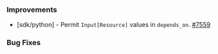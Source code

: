 ### Improvements

- [sdk/python] - Permit `Input[Resource]` values in `depends_on`.
  [#7559](https://github.com/pulumi/pulumi/pull/7559)

### Bug Fixes
